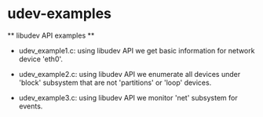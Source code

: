 udev-examples
=============

** libudev API examples **

* udev_example1.c:
using libudev API we get basic information for network device 'eth0'.

* udev_example2.c:
using libudev API we enumerate all devices under 'block' subsystem that are not 'partitions' or 'loop' devices.

* udev_example3.c:
using libudev API we monitor 'net' subsystem for events.

